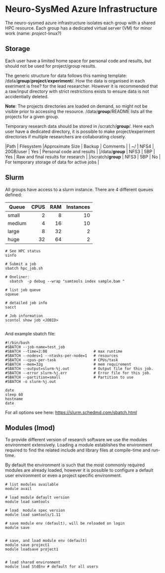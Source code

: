 # Neuro-SysMed Azure Infrastructure

The neuro-sysmed azure infrastructure isolates each group with a shared HPC resource. Each group has a dedicated virtual server (VM) for minor work (name: *project*-linux?)


## Storage

Each user have a limited home space for personal code and results, but should not be used for project/group results.

The generic structure for data follows this naming template: /data/**group**/**project**/**experiment**/.  How the data is organised in each exeriment is free? for the lead researcher. However it is recommended that a raw/input directory with strict restrictions exists to ensure data is not accidentially deleted.

**Note**: The projects directories are loaded on demand, so might not be visible prior to accessing the resource. /data/**group**/README lists all the projects for a given group.

Temporary research data should be stored in /scratch/**group**/. Here each user have a dedicated directory, it is possible to make project/experiment directories if multiple researchers are collaborating closely.



|Path               | Filesystem  |Approximate Size  | Backup | Comments |
|  ~/               | NFS4        | 20GB/user        | Yes    | Personal code and results      |
|/data/**group**    | NFS3        |  5BP             | Yes    | Raw and final results for research          |
|/scratch/**group** | NFS3        |  5BP             | No     | For temporary storage of data for active jobs   |

## Slurm 

All groups have access to a slurm instance. There are 4 different queues defined:


| Queue         | CPUS   | RAM   | Instances |
| ------------- | ------:| -----:| ---------:|
| small         | 2      |     8 | 10        |
| medium        | 4      |    16 | 10        |
| large         | 8      |    32 |  2        |
| huge          | 32     |    64 |  2        |


```
# See HPC status 
sinfo

# Submit a job 
sbatch hpc_job.sh

# Oneliner:
  sbatch  -p debug --wrap "samtools index sample.bam "

# list job queue
squeue

# detailed job info
sacct

# Job information 
scontol show job <JOBID>


```


And example sbatch file:

```
#!/bin/bash
#SBATCH --job-name=test_job
#SBATCH --time=2:00                     # max runtime
#SBATCH --nodes=1 --ntasks-per-node=1   # resources
#SBATCH --cpus-per-task                 # CPUs/task
#SBATCH --mem=32g                       # mem requirement
#SBATCH --output=slurm-%j.out           # Output file for this job.    
#SBATCH --error slurm-%j.err            # Error file for this job.
#SBATCH --partition=small               # Partition to use
#SBATCH -o slurm-%j.out

date
sleep 60
hostname
date

```

For all options see here: https://slurm.schedmd.com/sbatch.html


## Modules (lmod)

To provide different version of research software we use the modules environment extensively. Loading a module establishes the environment required to find the related include and library files at compile-time and run-time.

By default the environment is such that the most commonly required modules are already loaded, however it is possible to configure a default user environment or even a project specific environment.


```
# list modules available
module avail

# load module default version
module load samtools

# load  module spec version 
module load samtools/1.11

# save module env (default), will be reloaded on login
module save


# save, and load module env (default)
module save project1
module loadsave project1


# load shared environment
module load StdEnv # default for all users 

```
